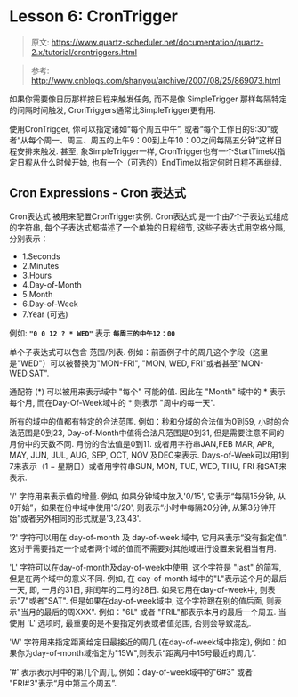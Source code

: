 # Lesson 6: CronTrigger

> 原文: https://www.quartz-scheduler.net/documentation/quartz-2.x/tutorial/crontriggers.html

> 参考: http://www.cnblogs.com/shanyou/archive/2007/08/25/869073.html

如果你需要像日历那样按日程来触发任务, 而不是像 SimpleTrigger 那样每隔特定的间隔时间触发, CronTriggers通常比SimpleTrigger更有用.

使用CronTrigger, 你可以指定诸如“每个周五中午”, 或者“每个工作日的9:30”或者“从每个周一、周三、周五的上午9：00到上午10：00之间每隔五分钟”这样日程安排来触发. 甚至, 象SimpleTrigger一样, CronTrigger也有一个StartTime以指定日程从什么时候开始, 也有一个（可选的）EndTime以指定何时日程不再继续.

## Cron Expressions - Cron 表达式

Cron表达式 被用来配置CronTrigger实例. Cron表达式 是一个由7个子表达式组成的字符串, 每个子表达式都描述了一个单独的日程细节, 这些子表达式用空格分隔, 分别表示：

- 1.Seconds
- 2.Minutes
- 3.Hours
- 4.Day-of-Month
- 5.Month
- 6.Day-of-Week
- 7.Year (可选)

例如: **`"0 0 12 ? * WED"`** 表示 **`每周三的中午12：00`**

单个子表达式可以包含 范围/列表. 例如：前面例子中的周几这个字段（这里是"WED"）可以被替换为"MON-FRI", "MON, WED, FRI"或者甚至"MON-WED,SAT".

通配符 (*) 可以被用来表示域中 "每个" 可能的值. 因此在 "Month" 域中的 * 表示每个月, 而在Day-Of-Week域中的 * 则表示 "周中的每一天".

所有的域中的值都有特定的合法范围. 例如：秒和分域的合法值为0到59, 小时的合法范围是0到23, Day-of-Month中值得合法凡范围是0到31, 但是需要注意不同的月份中的天数不同. 月份的合法值是0到11. 或者用字符串JAN,FEB MAR, APR, MAY, JUN, JUL, AUG, SEP, OCT, NOV 及DEC来表示. Days-of-Week可以用1到7来表示（1 = 星期日）或者用字符串SUN, MON, TUE, WED, THU, FRI 和SAT来表示.

'/' 字符用来表示值的增量. 例如, 如果分钟域中放入'0/15', 它表示“每隔15分钟, 从0开始”，如果在份中域中使用'3/20', 则表示“小时中每隔20分钟, 从第3分钟开始”或者另外相同的形式就是'3,23,43'.

'?' 字符可以用在 day-of-month 及 day-of-week 域中, 它用来表示“没有指定值”. 这对于需要指定一个或者两个域的值而不需要对其他域进行设置来说相当有用.

'L' 字符可以在day-of-month及day-of-week中使用, 这个字符是 "last" 的简写, 但是在两个域中的意义不同. 例如, 在 day-of-month 域中的"L"表示这个月的最后一天, 即, 一月的31日, 非闰年的二月的28日. 如果它用在day-of-week中, 则表示"7"或者"SAT". 但是如果在day-of-week域中, 这个字符跟在别的值后面, 则表示"当月的最后的周XXX". 例如："6L" 或者 "FRIL"都表示本月的最后一个周五. 当使用 'L' 选项时, 最重要的是不要指定列表或者值范围, 否则会导致混乱.

'W' 字符用来指定距离给定日最接近的周几 (在day-of-week域中指定), 例如：如果你为day-of-month域指定为"15W",则表示“距离月中15号最近的周几”.

'#' 表示表示月中的第几个周几, 例如：day-of-week域中的"6#3" 或者 "FRI#3"表示“月中第三个周五”. 


